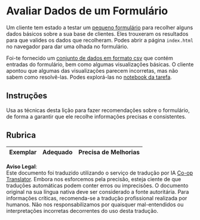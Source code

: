 <!--
CO_OP_TRANSLATOR_METADATA:
{
  "original_hash": "f9d5a7275e046223fa6474477674b810",
  "translation_date": "2025-08-23T23:31:02+00:00",
  "source_file": "2-Working-With-Data/08-data-preparation/assignment.md",
  "language_code": "pt"
}
-->
# Avaliar Dados de um Formulário

Um cliente tem estado a testar um [pequeno formulário](../../../../2-Working-With-Data/08-data-preparation/index.html) para recolher alguns dados básicos sobre a sua base de clientes. Eles trouxeram os resultados para que valides os dados que recolheram. Podes abrir a página `index.html` no navegador para dar uma olhada no formulário.

Foi-te fornecido um [conjunto de dados em formato csv](../../../../data/form.csv) que contém entradas do formulário, bem como algumas visualizações básicas. O cliente apontou que algumas das visualizações parecem incorretas, mas não sabem como resolvê-las. Podes explorá-las no [notebook da tarefa](../../../../2-Working-With-Data/08-data-preparation/assignment.ipynb).

## Instruções

Usa as técnicas desta lição para fazer recomendações sobre o formulário, de forma a garantir que ele recolhe informações precisas e consistentes.

## Rubrica

Exemplar | Adequado | Precisa de Melhorias
--- | --- | ---

**Aviso Legal**:  
Este documento foi traduzido utilizando o serviço de tradução por IA [Co-op Translator](https://github.com/Azure/co-op-translator). Embora nos esforcemos pela precisão, esteja ciente de que traduções automáticas podem conter erros ou imprecisões. O documento original na sua língua nativa deve ser considerado a fonte autoritária. Para informações críticas, recomenda-se a tradução profissional realizada por humanos. Não nos responsabilizamos por quaisquer mal-entendidos ou interpretações incorretas decorrentes do uso desta tradução.